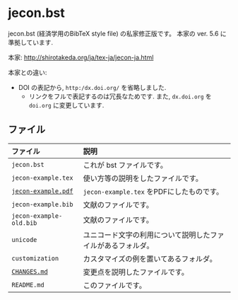 <!--
Filename:       README.md
Author:         Shiro Takeda
e-mail          <shiro.takeda@gmail.com>
First-written:  <2006/12/04>
Time-stamp:     <2019-01-22 14:07:33 st>
-->

jecon.bst
==============================

jecon.bst (経済学用のBibTeX style file) の私家修正版です。
本家の ver. 5.6 に準拠しています.

本家: <http://shirotakeda.org/ja/tex-ja/jecon-ja.html>

本家との違い:
* DOI の表記から, `http:/dx.doi.org/` を省略しました.
  + リンクをフルで表記するのは冗長なためです. また, `dx.doi.org` を `doi.org` に変更しています.

## ファイル

| ファイル                                    | 説明                                                         |
|:--------------------------------------------|:-------------------------------------------------------------|
| `jecon.bst`                                 | これが bst ファイルです。                                    |
| `jecon-example.tex`                         | 使い方等の説明をしたファイルです。                           |
| [`jecon-example.pdf`](jecon-example.pdf) | `jecon-example.tex` をPDFにしたものです。                    |
| `jecon-example.bib`                         | 文献のファイルです。                                         |
| `jecon-example-old.bib`                     | 文献のファイルです。                                         |
| `unicode`                                   | ユニコード文字の利用について説明したファイルがあるフォルダ。 |
| `customization`                             | カスタマイズの例を置いてあるフォルダ。                       |
| [`CHANGES.md`](CHANGES.md)                | 変更点を説明したファイルです。                               |
| `README.md`                                 | このファイルです。                                           |

<!--
--------------------
Local Variables:
mode: markdown
fill-column: 80
coding: utf-8-dos
End:
-->

